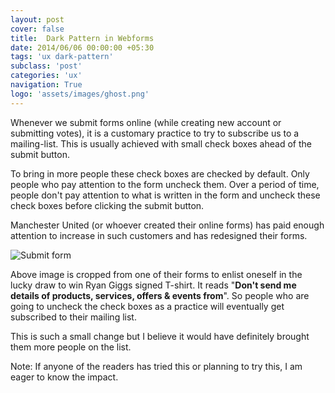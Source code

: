 ```yaml
---
layout: post
cover: false
title:  Dark Pattern in Webforms
date: 2014/06/06 00:00:00 +05:30
tags: 'ux dark-pattern'
subclass: 'post'
categories: 'ux'
navigation: True
logo: 'assets/images/ghost.png'
---
```



Whenever we submit forms online (while creating new account or submitting votes), it is a customary practice to try to subscribe us to a mailing-list. This is usually achieved with small check boxes ahead of the submit button.

To bring in more people these check boxes are checked by default. Only people who pay attention to the form uncheck them. Over a period of time, people don't pay attention to what is written in the form and uncheck these check boxes before clicking the submit button.

Manchester United (or whoever created their online forms) has paid enough attention to increase in such customers and has redesigned their forms.

![Submit form](http://i.imgur.com/YQXUcFA.gif)

Above image is cropped from one of their forms to enlist oneself in the lucky draw to win Ryan Giggs signed T-shirt. It reads "**Don't send me details of products, services, offers & events from**". So people who are going to uncheck the check boxes as a practice will eventually get subscribed to their mailing list.

This is such a small change but I believe it would have definitely brought them more people on the list.

Note: If anyone of the readers has tried this or planning to try this, I am eager to know the impact.
